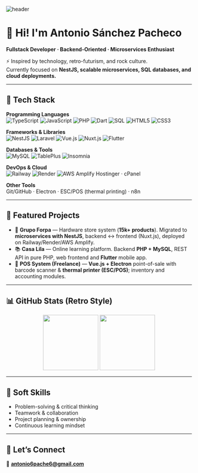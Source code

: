 ![header](https://capsule-render.vercel.app/api?type=waving&height=220&color=0:ff0080,100:7928CA&text=Antonio%20Sánchez%20Pacheco%20%7C%20PacheCode&fontColor=ffffff&fontSize=36&desc=Fullstack%20Developer%20%7C%20Backend-Oriented%20%7C%20Microservices&descAlignY=70&descAlign=50&animation=fadeIn)

# 👋 Hi! I'm Antonio Sánchez Pacheco  
**Fullstack Developer · Backend-Oriented · Microservices Enthusiast**

⚡ Inspired by technology, retro-futurism, and rock culture.  
Currently focused on **NestJS, scalable microservices, SQL databases, and cloud deployments.**

---

## 🎸 Tech Stack

**Programming Languages**  
![TypeScript](https://img.shields.io/badge/TypeScript-3178C6?style=flat&logo=typescript&logoColor=white) 
![JavaScript](https://img.shields.io/badge/JavaScript-F7DF1E?style=flat&logo=javascript&logoColor=black) 
![PHP](https://img.shields.io/badge/PHP-777BB4?style=flat&logo=php&logoColor=white) 
![Dart](https://img.shields.io/badge/Dart-0175C2?style=flat&logo=dart&logoColor=white) 
![SQL](https://img.shields.io/badge/SQL-003B57?style=flat&logo=database&logoColor=white) 
![HTML5](https://img.shields.io/badge/HTML5-E34F26?style=flat&logo=html5&logoColor=white) 
![CSS3](https://img.shields.io/badge/CSS3-1572B6?style=flat&logo=css3&logoColor=white)

**Frameworks & Libraries**  
![NestJS](https://img.shields.io/badge/NestJS-E0234E?style=flat&logo=nestjs&logoColor=white) 
![Laravel](https://img.shields.io/badge/Laravel-FF2D20?style=flat&logo=laravel&logoColor=white) 
![Vue.js](https://img.shields.io/badge/Vue.js-4FC08D?style=flat&logo=vue.js&logoColor=white) 
![Nuxt.js](https://img.shields.io/badge/Nuxt-00C58E?style=flat&logo=nuxt.js&logoColor=white) 
![Flutter](https://img.shields.io/badge/Flutter-02569B?style=flat&logo=flutter&logoColor=white)

**Databases & Tools**  
![MySQL](https://img.shields.io/badge/MySQL-4479A1?style=flat&logo=mysql&logoColor=white) 
![TablePlus](https://img.shields.io/badge/TablePlus-FCBC02?style=flat&logo=tableplus&logoColor=black) 
![Insomnia](https://img.shields.io/badge/Insomnia-5849BE?style=flat&logo=insomnia&logoColor=white) 

**DevOps & Cloud**  
![Railway](https://img.shields.io/badge/Railway-0B0D0E?style=flat&logo=railway&logoColor=white) 
![Render](https://img.shields.io/badge/Render-46E3B7?style=flat&logo=render&logoColor=black) 
![AWS Amplify](https://img.shields.io/badge/AWS%20Amplify-FF9900?style=flat&logo=aws-amplify&logoColor=white) 
Hostinger · cPanel  

**Other Tools**  
Git/GitHub · Electron · ESC/POS (thermal printing) · n8n

---

## 📌 Featured Projects
- 🛒 **Grupo Forpa** — Hardware store system (**15k+ products**). Migrated to **microservices with NestJS**, backend ↔ frontend (Nuxt.js), deployed on Railway/Render/AWS Amplify.  
- 📚 **Casa Lila** — Online learning platform. Backend **PHP + MySQL**, REST API in pure PHP, web frontend and **Flutter** mobile app.  
- 🏪 **POS System (Freelance)** — **Vue.js + Electron** point-of-sale with barcode scanner & **thermal printer (ESC/POS)**; inventory and accounting modules.  

---

## 📊 GitHub Stats (Retro Style)

<p align="center">
  <img src="https://github-readme-stats.vercel.app/api?username=Antoni0Pachec0&show_icons=true&theme=radical&hide_border=true&count_private=true&include_all_commits=true" height="150" />
  <img src="https://github-readme-stats.vercel.app/api/top-langs/?username=Antoni0Pachec0&layout=compact&theme=radical&hide_border=true&langs_count=6" height="150" />
</p>

---

## 🤘 Soft Skills
- Problem-solving & critical thinking  
- Teamwork & collaboration  
- Project planning & ownership  
- Continuous learning mindset  

---

## 💬 Let’s Connect
📧 **antonio6pache6@gmail.com**
